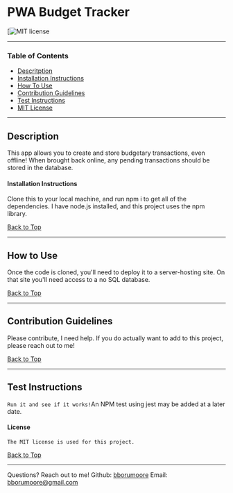 # PWA Budget Tracker
  [![MIT license](https://img.shields.io/badge/License-MIT-blue.svg)

  ---
  ### Table of Contents
  - [Descritption](#description)
  - [Installation Instructions](#installation-instructions)
  - [How To Use](#how-to-use)  
  - [Contribution Guidelines](#contribution-guidelines)
  - [Test Instructions](#test-instructions)
  - [MIT License](#license) 
  
  ---
  ## Description
  This app allows you to create and store budgetary transactions, even offline!  When brought back online, any pending transactions should be stored in the database.

  #### Installation Instructions
  Clone this to your local machine, and run npm i to get all of the dependencies.  I have node.js installed, and this project uses the npm library.
    
  [Back to Top](#table-of-contents)
  
  ---
  ## How to Use
  Once the code is cloned, you'll need to deploy it to a server-hosting site.  On that site you'll need access to a no SQL database.
  
  [Back to Top](#table-of-contents)
  
  ---
  ## Contribution Guidelines
  Please contribute, I need help. If you do actually want to add to this project, please reach out to me!  
    
  [Back to Top](#table-of-contents)
  
  ---
  ## Test Instructions
  `Run it and see if it works!`An NPM test using jest may be added at a later date.  
    
  #### License ####
    The MIT license is used for this project.
     
  [Back to Top](#table-of-contents)
  
  ---
  Questions? Reach out to me!
  Github: [bborumoore](github.com/bborumoore)
  Email: bborumoore@gmail.com
